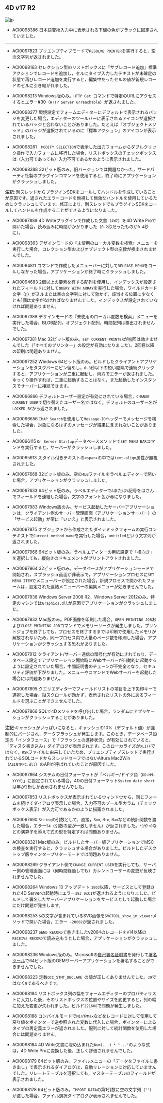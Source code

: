 4D v17 R2
---

![jp](https://cloud.githubusercontent.com/assets/10509075/16182979/016305e0-36e7-11e6-816b-2335cc6f0abb.png)

* ACI0098386 日本語変換入力中に表示される下線の色がブラックに固定されていました。

---

* ACI0097823 プリエンプティブモードで``RESOLVE POINTER``を実行すると，空の文字列が返されました。

* ACI0098163 セレクション型のリストボックスに『サブレコード追加』標準アクションでレコードを追加し，セルにタイプ入力したテキストが未確定の状態で再びレコード追加を実行すると，編集中だったセルの値が新規レコードのセルに引き継がれました。

* ACI0098213 Windows版のみ。``HTTP Get'``コマンドで特定のURLにアクセスするとエラー#30（``HTTP Server unreachable``）が返されました。

* ACI0098277 環境設定でフォームエディターにデフォルトで表示されるバッジを変更した場合，エディターのツールバーに表示されるアイコンが選択されているバッジと合わないことがありました。たとえば『オブジェクトメソッド』のバッジが選択されているのに『標準アクション』のアイコンが表示されました。

* ACI0098261　``MODIFY SELECTION``で表示した出力フォームからダブルクリック操作で入力フォームに移行した場合，リストボックスのチェックボックスは（入力可であっても）入力不可であるかのように表示されました。

* ACI0098388 32ビット版のみ。旧バージョンでは問題なかった，サードパーティ社製のプラグインコマンドを使用すると，終了時にアプリケーションがクラッシュしました。

**注記**: 別スレッドからプラグインSDKをコールしてハンドルを作成していることが原因です。返されたエラーコードを無視して無効なハンドルを使用しているためにクラッシュしています。修正により，別スレッドでもプラグインSDKをコールしてハンドルを作成することができるようになりました。

* ACI0097889 4D Writeプラグインで作成した文書（``4W7``）を4D Write Proで開いた場合，読み込みに時間がかかりました（``0.2``秒だったものが``0.4``秒に）。

* ACI0098363 デザインモードの『未使用のローカル変数を検索』メニューを実行した場合，コレクション型およびオブジェクト型の変数が検出されませんでした。

* ACI0094811 コマンドで作成したメニューバーに対して``RELEASE MENU``をコールしなかった場合，アプリケーションが終了時にクラッシュしました。

* ACI0094683 2個以上の要素を有する配列を使用し，インデックスが設定されたフィールドに対して``QUERY WITH ARRAY``を実行した場合，ワイルドカード文字（``@``）がヌルまたは空の文字列に対して効かず，該当する位置に少なくとも1個は文字がなければなりませんでした。インデックスが設定されていなければ問題ありません。

* ACI0097388 デザインモードの『未使用のローカル変数を検索』メニューを実行した場合，BLOB配列，オブジェクト配列，時間配列は検出されませんでした。

* ACI0097381 Mac 32ビット版のみ。``SET CURRENT PRINTER``が初回は効きませんでした（「すべてのプリンター」の設定が有効になりました）。2回目以降の印刷は問題ありません。

* ACI0097252 Windows 64ビット版のみ。ビルドしたクライアントアプリケーションをタスクバーにピン留めし，``0.8``秒以下の短い間隔で連続クリックすると，アプリケーションが二重に起動し，両方でエラーが返されました。ゆっくり操作すれば，二重に起動することはなく，また起動したインスタンスでサーバーに接続できます。

* ACI0096866 デフォルトユーザー設定が有効にされている場合，``CHANGE CURRENT USER``で切り替えたユーザー名ではなく，デフォルトのユーザー名が``LOCKED BY``から返されました。

* ACI0096656 ``IMAP_Search``を使用して``Message-ID``ヘッダーでメッセージを検索した場合，対象になるはずのメッセージが結果に含まれないことがありました。

* ACI0096115 ``On Server Startup``データベースメソッドで``SET MENU BAR``コマンドを実行すると，サーバーがクラッシュしました。

* ACI0095913 スタイル付きテキストの``<span>``の中では``text-align``属性が無視されました。

* ACI0097668 32ビット版のみ。空の``4LB``ファイルをラベルエディターで開いた場合，アプリケーションがクラッシュしました。

* ACI0097633 64ビット版のみ。ラベルエディターで``&``または``%``記号をはさんでフィールドを連結した場合，文字のフォント色が赤になりました。

* ACI0097983 Windows版のみ。サービス起動したサーバーアプリケーションは，クライアント側のサーバー管理画面（アプリケーションサーバー）の「サービス起動」が常に「いいえ」と表示されました。

* ACI0097975 オブジェクトから作成されたダイナミックフォームの実行コンテキストで``Current method name``を実行した場合，``untitled``という文字列が返されました。

* ACI0097966 64ビット版のみ。ラベルエディターの用紙設定で「横向き」を選択しても，縦向きのドキュメントがプリントアウトされました。

* ACI0097964 32ビット版のみ。データベースがアプリケーションモードで開始され，スプラッシュ画面が非表示で，アプリケーションプロセスに``SET MENU ITEM``でメニューバーが設定された場合，新規プロセスで開かれたフォームは，設定された連結メニューバーの編集メニューが効きませんでした。

* ACI0097938 Windows Server 2008 R2，Windows Server 2012のみ。特定のマシンでは``Graphics.dll``が原因でアプリケーションがクラッシュしました。

* ACI0097932 Mac版のみ。PDF画像を印刷した場合，``OPEN PRINTING JOB``および``CLOSE PRINTING JOB``コマンドでメモリーリークが発生しました。プリントジョブを終了しても，プロセスを終了するまでは印刷で使用したメモリが解放されないため，同一プロセス内で大量のページ数を印刷した場合，アプリケーションがクラッシュする恐れがありました。

* ACI0097912 クライアント/サーバー通信の暗号化が有効にされており，データベース設定でアプリケーション開始時にWebサーバーが自動的に起動するように設定されていた場合，中間証明書のチェーンが不完全となり，セキュリティ評価が下がりました。メニューやコマンドでWebサーバーを起動した場合には問題ありません。

* ACI0097895 クエリエディターでフィールドリストの項目を上下矢印キーで選択した場合，縦スクロールが効かず，表示されたリストの外にあるフィールドを選ぶことができませんでした。

* ACI0097866 SQLで4Dメソッドを呼び出した場合，ランダムにアプリケーションがクラッシュすることがありました。

**注記**:キャッシュがいっぱいになると，キャッシュの10%（デフォルト値）が強制的にパージされ，データフラッシュが発生します。このとき，データベース設定の「インタフェース」で「フラッシュの進捗状況」が有効にされていると，「ディスク書き込み」ダイアログが表示されます。このローカライズが``XLIFF``ではなく，``RSR``ファイルに由来していたため，プリエンプティブスレッドで実行されているSQLコードからスレッドセーフではないAltura Mac2Win（``ASINTPPC.dll``）のAPIが呼ばれていたことが原因でした。

* ACI0097864 システムの日付フォーマットが「ベルギー/ドイツ語（``DD-MM-YYYY``）」に設定されている場合，4Dの日付フォーマット``System date short``は年が2桁しか表示されませんでした。

* ACI0097853 リストボックスが表示されているウィンドウから，同じフォームを続けてダイアログ表示した場合，入力不可のブール型カラム（チェックボックス表示）が入力可であるかのように描画されました。

* ACI0097690 ``String``の引数として，直接，``Sum``, ``Min``, ``Max``などの統計関数を渡した場合，エラー``54``（引数の型が一致しません）が返されました。``*1``や``+0``などの演算子を添えて式の型を特定すれば問題ありません。

* ACI0098321 Mac版のみ。ビルドしたサーバー版アプリケーションでMSCの検査を実行すると，クラッシュする場合がありました。ビルドしたデスクトップ版やインタープリターモードでは問題ありません。

* ACI0098269 クライアント側で``CHANGE CURRENT USER``を実行しても，サーバー側の管理画面には（何時間経過しても）カレントユーザーの変更が反映されませんでした。

* ACI0098264 Windows 10 アップデート ``1803``以降，サービスとして登録された4D Serverの起動時にエラー``193 0xC1``が返されるようになりました。ビルドして署名したサーバーアプリケーションをサービスとして起動した場合にだけ問題が発生します。

* ACI0098253 ``&``の文字が含まれているSVG画像を``SVGTOOL_show_in_viewer``メソッドで開いた場合，エラー`` -20002``が返されました。

* ACI0098237 ``SEND RECORD``で書き出したv2004のレコードをv14以降の``RECEIVE RECORD``で読み込もうとした場合，アプリケーションがクラッシュしました。

* ACI0098236 Windows版のみ。Microsoftの[自己署名証明書](https://msdn.microsoft.com/en-us/library/windows/desktop/jj835832.aspx)を発行して[署名ツール](https://msdn.microsoft.com/en-us/library/aa387764.aspx)で64ビット版のOEMサーバーアプリケーションを署名することができませんでした。

* ACI0098223 定数``OCI_STMT_DECLARE ``の値が正しくありませんでした。``39``ではなく``9``であるべきです。

* ACI0098194 リストボックス列の幅をフォームエディターのプロパティリストに入力した後，そのリストボックスの位置やサイズを変更すると，列の幅に加えた変更が失われました。ビルド``221608``で問題が発生しました。

* ACI0098188 コンパイルモードで``Min``や``Max``などをレコードに対して使用して戻り値をポインターで逆参照された変数に代入した場合，ポインターによるタイプの再定義エラーが返されました。配列に対して統計関数を使用した場合には問題ありません。

* ACI0098184 4D Write文書に埋め込まれた``Num(...) * "..."``のような式は，4D Write Proに変換した後，正しく評価されませんでした。

* ACI0098179 64ビット版のみ。ファイルメニューの「データをファイルに書き出し」で表示されるダイアログは，自動リレーションに対応していませんでした。リレートテーブルを選択しても，マスターテーブルのフィールドが表示されました。

* ACI0098178 64ビット版のみ。``IMPORT DATA``の第1引数に空の文字列（``""``）が渡した場合，ファイル選択ダイアログが表示されませんでした。
